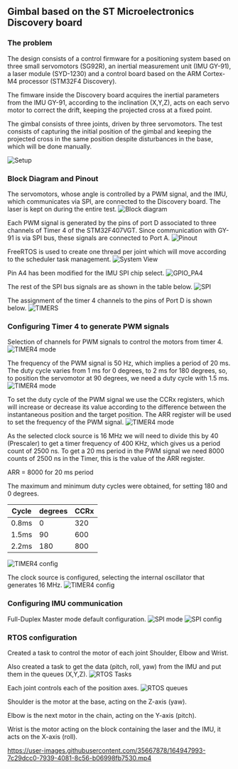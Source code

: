 ## Gimbal based on the ST Microelectronics Discovery board ##

### The problem ###

The design consists of a control firmware for a positioning system based on three small servomotors (SG92R), an inertial measurement unit (IMU GY-91), a laser module (SYD-1230) and a control board based on the ARM Cortex-M4 processor (STM32F4 Discovery).

The fimware inside the Discovery board acquires the inertial parameters from the IMU GY-91, according to the inclination (X,Y,Z), acts on each servo motor to correct the drift, keeping the projected cross at a fixed point.

The gimbal consists of three joints, driven by three servomotors. The test consists of capturing the initial position of the gimbal and keeping the projected cross in the same position despite disturbances in the base, which will be done manually.

![Setup](mediafiles/Gimbal_setup.PNG)

### Block Diagram and Pinout ###

The servomotors, whose angle is controlled by a PWM signal, and the IMU, which communicates via SPI, are connected to the Discovery board. The laser is kept on during the entire test.
![Block diagram](mediafiles/Gimbal_block_diagram.PNG)

Each PWM signal is generated by the pins of port D associated to three channels of Timer 4 of the STM32F407VGT.
Since communication with GY-91 is via SPI bus, these signals are connected to Port A.
![Pinout](mediafiles/mcu_pinout.PNG)

FreeRTOS is used to create one thread per joint which will move according to the scheduler task management.
![System View](mediafiles/system_view.PNG)

Pin A4 has been modified for the IMU SPI chip select.
![GPIO_PA4](mediafiles/01_01_GPIO_PA4.PNG)

The rest of the SPI bus signals are as shown in the table below.
![SPI](mediafiles/01_02_GPIO_SPI.PNG)

The assignment of the timer 4 channels to the pins of Port D is shown below.
![TIMERS](mediafiles/01_03_GPIO_TIMERS.PNG)

### Configuring Timer 4 to generate PWM signals ###

Selection of channels for PWM signals to control the motors from timer 4.
![TIMER4 mode](mediafiles/03_01_TIMER4_Mode.PNG)

The frequency of the PWM signal is 50 Hz, which implies a period of 20 ms. The duty cycle varies from 1 ms for 0 degrees, to 2 ms for 180 degrees, so, to position the servomotor at 90 degrees, we need a duty cycle with 1.5 ms.
![TIMER4 mode](mediafiles/03_01_TIMER4_Mode_3.PNG)

To set the duty cycle of the PWM signal we use the CCRx registers, which will increase or decrease its value according to the difference between the instantaneous position and the target position. The ARR register will be used to set the frequency of the PWM signal.
![TIMER4 mode](mediafiles/03_01_TIMER4_Mode_2.jpg)

As the selected clock source is 16 MHz we will need to divide this by 40 (Prescaler) to get a timer frequency of 400 KHz, which gives us a period count of 2500 ns. To get a 20 ms period in the PWM signal we need 8000 counts of 2500 ns in the Timer, this is the value of the ARR register.

ARR = 8000 for 20 ms period

The maximum and minimum duty cycles were obtained, for setting 180 and 0 degrees.

|Cycle|degrees|CCRx|
|---|---|---|
|0.8ms|0| 320|
|1.5ms | 90 | 600|
|2.2ms | 180 | 800|

![TIMER4 config](mediafiles/03_02_TIMER4_Config.PNG)

The clock source is configured, selecting the internal oscillator that generates 16 MHz.
![TIMER4 config](mediafiles/03_03_TIMER4_Clock.PNG)

### Configuring IMU communication ###

Full-Duplex Master mode default configuration.
![SPI mode](mediafiles/04_01_SPI_Mode.PNG)
![SPI config](mediafiles/04_02_SPI_Config.PNG)

### RTOS configuration ###

Created a task to control the motor of each joint Shoulder, Elbow and Wrist.

Also created a task to get the data (pitch, roll, yaw) from the IMU and put them in the queues (X,Y,Z).
![RTOS Tasks](mediafiles/06_01_RTOS_task.PNG)

Each joint controls each of the position axes.
![RTOS queues](mediafiles/06_02_RTOS_queue.PNG)

Shoulder is the motor at the base, acting on the Z-axis (yaw).

Elbow is the next motor in the chain, acting on the Y-axis (pitch).

Wrist is the motor acting on the block containing the laser and the IMU, it acts on the X-axis (roll).

https://user-images.githubusercontent.com/35667878/164947993-7c29dcc0-7939-4081-8c56-b06998fb7530.mp4




